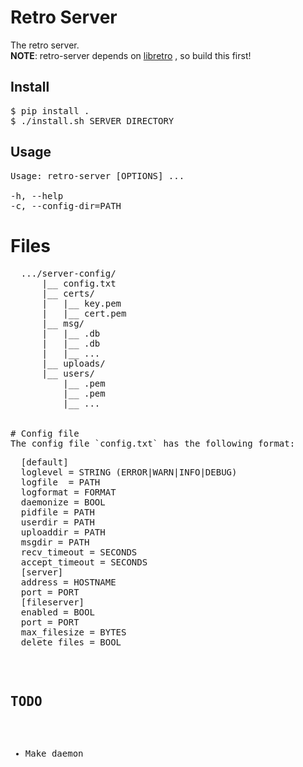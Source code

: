 # Retro Server
The retro server.<br>
**NOTE**: retro-server depends on 
<a href='https://github.com/lukwies/libretro'>libretro</a>
, so build this first!

## Install
<pre>
$ pip install .
$ ./install.sh SERVER_DIRECTORY
</pre>

## Usage
<pre>
Usage: retro-server [OPTIONS] ...

-h, --help
-c, --config-dir=PATH
</pre>

# Files
<pre>
  .../server-config/
      |__ config.txt
      |__ certs/
      |   |__ key.pem
      |   |__ cert.pem
      |__ msg/
      |   |__ <userid1>.db
      |   |__ <userid2>.db
      |   |__ ...
      |__ uploads/
      |__ users/
          |__ <userid1>.pem
          |__ <userid2>.pem
          |__ ...


# Config file
The config file `config.txt` has the following format:
<pre>
  [default]
  loglevel = STRING (ERROR|WARN|INFO|DEBUG)
  logfile  = PATH
  logformat = FORMAT
  daemonize = BOOL
  pidfile = PATH
  userdir = PATH
  uploaddir = PATH
  msgdir = PATH
  recv_timeout = SECONDS
  accept_timeout = SECONDS
  [server]
  address = HOSTNAME
  port = PORT
  [fileserver]
  enabled = BOOL
  port = PORT
  max_filesize = BYTES
  delete_files = BOOL
</pre>


## TODO
- Make daemon
